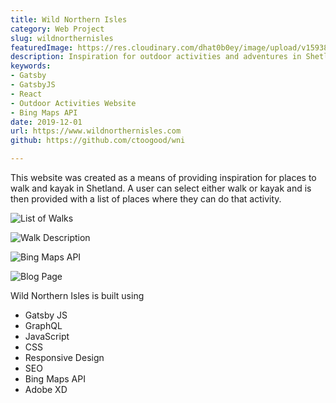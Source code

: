 ```yaml
---
title: Wild Northern Isles
category: Web Project
slug: wildnorthernisles
featuredImage: https://res.cloudinary.com/dhat0b0ey/image/upload/v1593868523/portfolio/latestimages/wni_home_yfqzim.png
description: Inspiration for outdoor activities and adventures in Shetland
keywords:
- Gatsby
- GatsbyJS
- React
- Outdoor Activities Website
- Bing Maps API
date: 2019-12-01
url: https://www.wildnorthernisles.com
github: https://github.com/ctoogood/wni

---
```

This website was created as a means of providing inspiration for places to walk and kayak in Shetland.
A user can select either walk or kayak and is then provided with a list of places where they can do that activity.

![List of Walks](https://res.cloudinary.com/dhat0b0ey/image/upload/v1589093060/portfolio/latestimages/wni_walks_kdrsvm.png)

![Walk Description](https://res.cloudinary.com/dhat0b0ey/image/upload/v1589093076/portfolio/latestimages/wni_walk_mruxuk.png)

![Bing Maps API](https://res.cloudinary.com/dhat0b0ey/image/upload/v1589093092/portfolio/latestimages/wni_map_oa2mjm.png)

![Blog Page](https://res.cloudinary.com/dhat0b0ey/image/upload/v1589093107/portfolio/latestimages/wni_blog_ox8uah.png)

Wild Northern Isles is built using

* Gatsby JS
* GraphQL
* JavaScript
* CSS
* Responsive Design
* SEO
* Bing Maps API
* Adobe XD